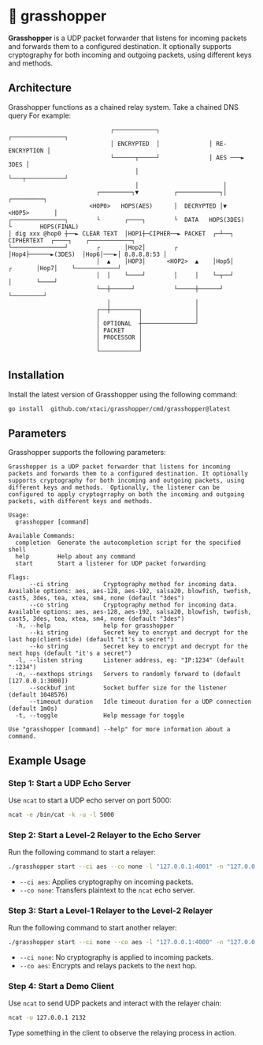 # 🦗 grasshopper
**Grasshopper** is a UDP packet forwarder that listens for incoming packets and forwards them to a configured destination. It optionally supports cryptography for both incoming and outgoing packets, using different keys and methods.

## Architecture
Grasshopper functions as a chained relay system. Take a chained DNS query For example:
```
                             ┌────────────┐              ┌───────────────┐                             
                             │ ENCRYPTED  │              │ RE-ENCRYPTION │                             
                             └──────┬─────┘              │ AES ───► 3DES │                             
                                    │                    └───┬───────────┘                             
                                    │                        │                                         
                         ┌─────────┐▼          ┌────────────┐│         ┌─────────┐                     
                       <HOP0>   HOPS(AES)      │  DECRYPTED │▼      <HOP5>       │                     
┌───────────────┐        └       ┌────┐        └  DATA   HOPS(3DES)    └        HOPS(FINAL)            
│ dig xxx @hop0 ┼──► CLEAR TEXT  │HOP1┼─CIPHER──► PACKET  ┌─┴──┐   CIPHERTEXT  ┌────┐    ┌────────────┐
└───────────────┘        ┌       │Hop2│        ┌          │Hop4├──────►(3DES)  │Hop6│───►│ 8.8.8.8:53 │
                         │  ▲    │HOP3│      <HOP2>  ▲    │Hop5│       ┌       │Hop7│    └────────────┘
                         │  │    └────┘        │     │    └─┬──┘       │       └────┘                  
                         └──┼──────┘           └─────┼──────┘          └─────────┘                     
                            │                        │                                                 
                         ┌──┼────────┐               │                                                 
                         │           │               │                                                 
                         │ OPTIONAL  ┼───────────────┘                                                 
                         │ PACKET    │                                                                 
                         │ PROCESSOR │                                                                 
                         │           │                                                                 
                         └───────────┘                                                                                                                            
```

## Installation

Install the latest version of Grasshopper using the following command:

```sh
go install  github.com/xtaci/grasshopper/cmd/grasshopper@latest     
```

## Parameters
Grasshopper supports the following parameters:

```text
Grasshopper is a UDP packet forwarder that listens for incoming packets and forwards them to a configured destination. It optionally supports cryptography for both incoming and outgoing packets, using different keys and methods.  Optionally, the listener can be configured to apply cryptogrraphy on both the incoming and outgoing packets, with different keys and methods.

Usage:
  grasshopper [command]

Available Commands:
  completion  Generate the autocompletion script for the specified shell
  help        Help about any command
  start       Start a listener for UDP packet forwarding

Flags:
      --ci string          Cryptography method for incoming data. Available options: aes, aes-128, aes-192, salsa20, blowfish, twofish, cast5, 3des, tea, xtea, sm4, none (default "3des")
      --co string          Cryptography method for incoming data. Available options: aes, aes-128, aes-192, salsa20, blowfish, twofish, cast5, 3des, tea, xtea, sm4, none (default "3des")
  -h, --help               help for grasshopper
      --ki string          Secret key to encrypt and decrypt for the last hop(client-side) (default "it's a secret")
      --ko string          Secret key to encrypt and decrypt for the next hops (default "it's a secret")
  -l, --listen string      Listener address, eg: "IP:1234" (default ":1234")
  -n, --nexthops strings   Servers to randomly forward to (default [127.0.0.1:3000])
      --sockbuf int        Socket buffer size for the listener (default 1048576)
      --timeout duration   Idle timeout duration for a UDP connection (default 1m0s)
  -t, --toggle             Help message for toggle

Use "grasshopper [command] --help" for more information about a command.
```

## Example Usage

### Step 1: Start a UDP Echo Server

Use `ncat` to start a UDP echo server on port 5000:

```sh
ncat -e /bin/cat -k -u -l 5000
```
### Step 2: Start a Level-2 Relayer to the Echo Server

Run the following command to start a relayer:

```sh
./grasshopper start --ci aes --co none -l "127.0.0.1:4001" -n "127.0.0.1:5000"
```

- `--ci aes`: Applies cryptography on incoming packets.
- `--co none`: Transfers plaintext to the `ncat` echo server.

### Step 3: Start a Level-1 Relayer to the Level-2 Relayer

Run the following command to start another relayer:

```sh
./grasshopper start --ci none --co aes -l "127.0.0.1:4000" -n "127.0.0.1:4001"
```

- `--ci none`: No cryptography is applied to incoming packets.
- `--co aes`: Encrypts and relays packets to the next hop.

### Step 4: Start a Demo Client

Use `ncat` to send UDP packets and interact with the relayer chain:

```sh
ncat -u 127.0.0.1 2132
```

Type something in the client to observe the relaying process in action.
